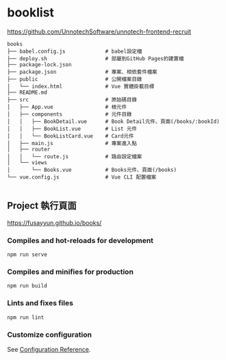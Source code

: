 # booklist
https://github.com/UnnotechSoftware/unnotech-frontend-recruit

```
books
├── babel.config.js             # babel設定檔
├── deploy.sh                   # 部屬到GitHub Pages的建置檔
├── package-lock.json           
├── package.json                # 專案、相依套件檔案
├── public                      # 公開檔案目錄
│   └── index.html              # Vue 實體掛載目標
├── README.md                   
├── src                         # 原始碼目錄
│   ├── App.vue                 # 根元件
│   ├── components              # 元件目錄
│   │   ├── BookDetail.vue      # Book Detail元件、頁面(/books/:bookId)
│   │   ├── BookList.vue        # List 元件
│   │   └── BookListCard.vue    # Card元件
│   ├── main.js                 # 專案進入點
│   ├── router
│   │   └── route.js            # 路由設定檔案
│   └── views
│       └── Books.vue           # Books元件、頁面(/books)
└── vue.config.js               # Vue CLI 配置檔案


```
## Project 執行頁面

https://fusayyun.github.io/books/ 


### Compiles and hot-reloads for development
```
npm run serve
```

### Compiles and minifies for production
```
npm run build
```

### Lints and fixes files
```
npm run lint
```

### Customize configuration
See [Configuration Reference](https://cli.vuejs.org/config/).
